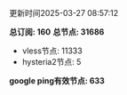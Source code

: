 更新时间2025-03-27 08:57:12

**总订阅: 160**
**总节点: 31686**
- vless节点: 11333
- hysteria2节点: 5

**google ping有效节点: 633**
